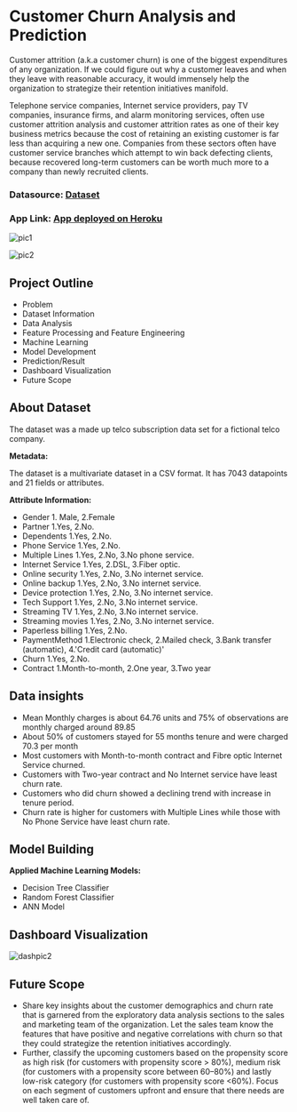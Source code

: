 # Customer Churn Analysis and Prediction

Customer attrition (a.k.a customer churn) is one of the biggest expenditures of any organization. If we could figure out why a customer leaves and when they leave with reasonable accuracy, it would immensely help the organization to strategize their retention initiatives manifold.

Telephone service companies, Internet service providers, pay TV companies, insurance firms, and alarm monitoring services, often use customer attrition analysis and customer attrition rates as one of their key business metrics because the cost of retaining an existing customer is far less than acquiring a new one. Companies from these sectors often have customer service branches which attempt to win back defecting clients, because recovered long-term customers can be worth much more to a company than newly recruited clients.
### Datasource: [Dataset](https://www.kaggle.com/datasets/blastchar/telco-customer-churn)

### App Link: [App deployed on Heroku](https://churn-predict-app.herokuapp.com/)

![pic1](https://user-images.githubusercontent.com/66205648/181985064-8a47136e-2bd4-4902-b099-9e519405d801.png)

![pic2](https://user-images.githubusercontent.com/66205648/181985483-5ea0d3b8-0741-4e98-840a-0e33f92b655f.png)

## Project Outline
- Problem
- Dataset Information
- Data Analysis
- Feature Processing and Feature Engineering
- Machine Learning 
- Model Development
- Prediction/Result
- Dashboard Visualization
- Future Scope
## About Dataset

The dataset was a made up telco subscription data set for a fictional telco company.

**Metadata:**

The dataset is a multivariate dataset in a CSV format.
It has 7043 datapoints and 21 fields or attributes.

**Attribute Information:**

- Gender 1. Male, 2.Female
- Partner 1.Yes, 2.No.
- Dependents 1.Yes, 2.No.
- Phone Service 1.Yes, 2.No.
- Multiple Lines 1.Yes, 2.No, 3.No phone service.
- Internet Service 1.Yes, 2.DSL, 3.Fiber optic.
- Online security 1.Yes, 2.No, 3.No internet service.
- Online backup 1.Yes, 2.No, 3.No internet service.
- Device protection 1.Yes, 2.No, 3.No internet service.
- Tech Support 1.Yes, 2.No, 3.No internet service.
- Streaming TV 1.Yes, 2.No, 3.No internet service.
- Streaming movies 1.Yes, 2.No, 3.No internet service.
- Paperless billing 1.Yes, 2.No.
- PaymentMethod 1.Electronic check, 2.Mailed check, 3.Bank transfer (automatic), 4.'Credit card (automatic)'
- Churn 1.Yes, 2.No.
- Contract 1.Month-to-month,  2.One year, 3.Two year

## Data insights
- Mean Monthly charges is about 64.76 units and 75% of observations are monthly charged around 89.85
- About 50% of customers stayed for 55 months tenure and were charged 70.3 per month
- Most customers with Month-to-month contract and Fibre optic Internet Service churned.
- Customers with Two-year contract and No Internet service have least churn rate.
- Customers who did churn showed a declining trend with increase in tenure period.
- Churn rate is higher for customers with Multiple Lines while those with No Phone Service have least churn rate.


## Model Building
**Applied Machine Learning Models:**
- Decision Tree Classifier
- Random Forest Classifier
- ANN Model

## Dashboard Visualization

![dashpic2](https://user-images.githubusercontent.com/66205648/181995225-a9da879b-bfda-46fc-9a1f-85a9a89dd8be.png)

## Future Scope
- Share key insights about the customer demographics and churn rate that is garnered from the exploratory data analysis sections to the sales and marketing team of the organization. Let the sales team know the features that have positive and negative correlations with churn so that they could strategize the retention initiatives accordingly.
- Further, classify the upcoming customers based on the propensity score as high risk (for customers with propensity score > 80%), medium risk (for customers with a propensity score between 60–80%) and lastly low-risk category (for customers with propensity score <60%). Focus on each segment of customers upfront and ensure that there needs are well taken care of.
